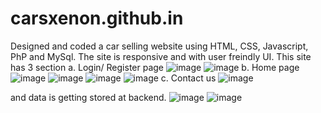 # carsxenon.github.in
Designed and coded a car selling website using HTML, CSS, Javascript, PhP and MySql.
The site is responsive and with user freindly UI.
This site has 3 section 
a. Login/ Register page
![image](https://user-images.githubusercontent.com/117870758/200965584-e034165f-7c98-46b5-b62e-7f67cab38647.png)
![image](https://user-images.githubusercontent.com/117870758/200965882-22650973-54c0-4ae8-a56c-0cf7c461e33d.png)
b. Home page
![image](https://user-images.githubusercontent.com/117870758/200965972-5bd550d9-19bc-4b5c-84ba-807366252000.png)
![image](https://user-images.githubusercontent.com/117870758/200966021-3238db84-7ed4-4450-943a-c86c1c52a6dc.png)
![image](https://user-images.githubusercontent.com/117870758/200966063-1e7eeffe-0720-4538-b955-da20f19c10a4.png)
![image](https://user-images.githubusercontent.com/117870758/200967351-1c511abb-c3b1-49ac-9bf1-86de1c5a23ab.png)
c. Contact us
![image](https://user-images.githubusercontent.com/117870758/200966175-aaa0ec62-5e2e-4b5f-8547-6f9fa13316ea.png)

and data is getting stored at backend.
![image](https://user-images.githubusercontent.com/117870758/200967061-da00d631-b8a9-4917-842c-9d0475f9c3a7.png)
![image](https://user-images.githubusercontent.com/117870758/200967077-ae4848ba-5763-4333-85f2-b1845305afc1.png)
